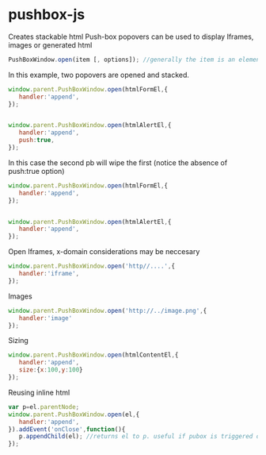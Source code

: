 pushbox-js
==========

Creates stackable html Push-box popovers can be used to display Iframes, images or generated html

```js
PushBoxWindow.open(item [, options]); //generally the item is an element or string url
```

In this example, two popovers are opened and stacked. 

```js
window.parent.PushBoxWindow.open(htmlFormEl,{
   handler:'append',
});


window.parent.PushBoxWindow.open(htmlAlertEl,{
   handler:'append',
   push:true,
});

```


In this case the second pb will wipe the first (notice the absence of push:true option)

```js
window.parent.PushBoxWindow.open(htmlFormEl,{
   handler:'append',
});


window.parent.PushBoxWindow.open(htmlAlertEl,{
   handler:'append',
});

```

Open Iframes, x-domain considerations may be neccesary

```js
window.parent.PushBoxWindow.open('http//....',{
   handler:'iframe',
});
```


Images

```js
window.parent.PushBoxWindow.open('http://../image.png',{
   handler:'image'
});
```

Sizing

```js
window.parent.PushBoxWindow.open(htmlContentEl,{
   handler:'append',
   size:{x:100,y:100}
});
```

Reusing inline html

```js
var p=el.parentNode;
window.parent.PushBoxWindow.open(el,{
   handler:'append',
}).addEvent('onClose',function(){
   p.appendChild(el); //returns el to p. useful if pubox is triggered on some reocurring event
});
```

